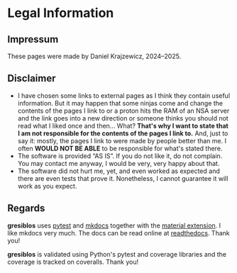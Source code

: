 # Legal Information

## Impressum

These pages were made by Daniel Krajzewicz, 2024&ndash;2025.


## Disclaimer

* I have chosen some links to external pages as I think they contain useful information. But it may happen that some ninjas come and change the contents of the pages I link to or a proton hits the RAM of an NSA server and the link goes into a new direction or someone thinks you should not read what I liked once and then… What?
  **That&apos;s why I want to state that I am not responsible for the contents of the pages I link to.**
  And, just to say it: mostly, the pages I link to were made by people better than me. I often **WOULD NOT BE ABLE** to be responsible for what&apos;s stated there.
* The software is provided “AS IS”. If you do not like it, do not complain. You may contact me anyway, I would be very, very happy about that.
* The software did not hurt me, yet, and even worked as expected and there are even tests that prove it. Nonetheless, I cannot guarantee it will work as you expect.


## Regards

**gresiblos** uses [pytest](https://docs.pytest.org/en/stable/) and [mkdocs](https://www.mkdocs.org/) together with the [material extension](https://squidfunk.github.io/mkdocs-material/). I like mkdocs very much. The docs can be read online at [readthedocs](https://gresiblos.readthedocs.io/en/latest/). Thank you!

**gresiblos** is validated using Python's pytest and coverage libraries and the coverage is tracked on coveralls. Thank you!

